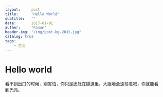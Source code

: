 ```yaml
---
layout:     post
title:      "Hello World"
subtitle:   ""
date:       2017-01-01
author:     "Kanon"
header-img: "/img/post-bg-2015.jpg"
catalog: true
tags:
    - 生活
---
```



# Hello world

看不到出口的时候，别害怕，你只是还处在隧道里，大胆地全速前进吧，你就能看到光亮。



